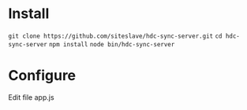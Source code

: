 # Install

`git clone https://github.com/siteslave/hdc-sync-server.git`
`cd hdc-sync-server`
`npm install`
`node bin/hdc-sync-server`

# Configure
Edit file app.js